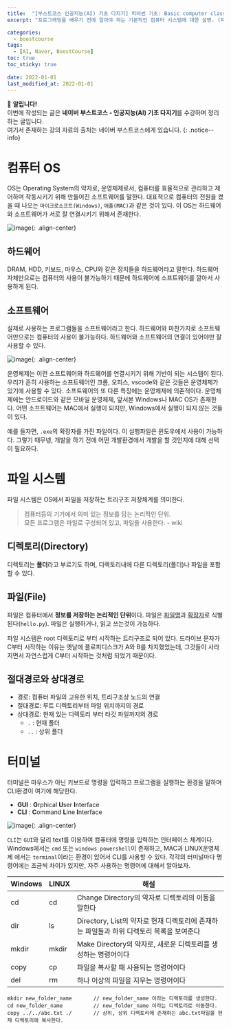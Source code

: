 ```yaml
---
title:  "[부스트코스 인공지능(AI) 기초 다지기] 파이썬 기초: Basic computer class for newbies"
excerpt: "프로그래밍을 배우기 전에 알아야 하는 기본적인 컴퓨터 시스템에 대한 설명. (파일 시스템과 터미널 환경)"

categories:
  - boostcourse
tags:
  - [AI, Naver, BoostCourse]
toc: true
toc_sticky: true
 
date: 2022-01-01
last_modified_at: 2022-01-01
---
```

📌 **알립니다!**<br>
이번에 작성되는 글은 **네이버 부스트코스 - 인공지능(AI) 기초 다지기**를 수강하며 정리하는 글입니다.<br>
여기서 존재하는 강의 자료의 출처는 네이버 부스트코스에게 있습니다.
{: .notice--info}

# 컴퓨터 OS
OS는 Operating System의 약자로, 운영체제로서, 컴퓨터를 효율적으로 관리하고 제어하며 작동시키기 위해 만들어진 소프트웨어를 말한다. 대표적으로 컴퓨터의 전원을 켰을 때 나오는 `마이크로소프트(Windows)`, `애플(MAC)`과 같은 것이 있다. 이 OS는 하드웨어와 소프트웨어가 서로 잘 연결시키기 위해서 존재한다.

![image](https://user-images.githubusercontent.com/91870042/147842341-ea9f5d8e-6fef-4f34-8a1a-2806b77ea0a4.png){: .align-center}

## 하드웨어  
DRAM, HDD, 키보드, 마우스, CPU와 같은 장치들을 하드웨어라고 말한다. 하드웨어 자체만으로는 컴퓨터의 사용이 불가능하기 때문에 하드웨어에 소프트웨어를 깔아서 사용하게 된다.

## 소프트웨어  
실제로 사용하는 프로그램들을 소프트웨어라고 한다. 하드웨어와 마찬가지로 소프트웨어만으로는 컴퓨터의 사용이 불가능하다. 하드웨어와 소프트웨어의 연결이 있어야만 잘 사용할 수 있다.

![image](https://user-images.githubusercontent.com/91870042/147842256-19a001d2-252d-4c05-baf4-3d366ffd3976.png){: .align-center}

운영체제는 이런 소프트웨어와 하드웨어를 연결시키기 위해 기반이 되는 시스템이 된다. 우리가 흔히 사용하는 소프트웨어인 크롬, 오피스, vscode와 같은 것들은 운영체제가 있기에 사용할 수 있다. 소프트웨어의 또 다른 특징에는 운영체제에 의존적이다. 운영체제에는 안드로이드와 같은 모바일 운영체제, 앞서본 Windows나 MAC OS가 존재한다. 어떤 소프트웨어는 MAC에서 실행이 되지만, Windows에서 실행이 되지 않는 것들이 있다. 

예를 들자면, `.exe`의 확장자를 가진 파일이다. 이 실행파일은 윈도우에서 사용이 가능하다. 그렇기 때무넹, 개발을 하기 전에 어떤 개발환경에서 개발을 할 것인지에 대해 선택이 필요하다.

# 파일 시스템
파일 시스템은 OS에서 파일을 저장하는 트리구조 저장체계를 의미한다.

> 컴퓨터등의 기기에서 의미 있는 정보를 담는 논리적인 단위.  
> 모든 프로그램은 파일로 구성되어 있고, 파일을 사용한다. - wiki

## 디렉토리(Directory)
디렉토리는 **폴더**라고 부르기도 하며, 디렉토리내에 다른 디렉토리(폴더)나 파일을 포함할 수 있다.

## 파일(File)
파일은 컴퓨터에서 **정보를 저장하는 논리적인 단위**이다. 파일은 <u>파일명</u>과 <u>확장자</u>로 식별된다(`hello.py`). 파일은 실행하거나, 읽고 쓰는것이 가능하다.

파일 시스템은 root 디렉토리로 부터 시작하는 트리구조로 되어 있다. 드라이브 문자가 C부터 시작하는 이유는 옛날에 플로피디스크가 A와 B를 차지했었는데, 그것들이 사라지면서 자연스럽게 C부터 시작하는 것처럼 되었기 때문이다.

## 절대경로와 상대경로
- 경로: 컴퓨터 파일의 고유한 위치, 트리구조상 노드의 연결
- 절대경로: 루트 디렉토리부터 파일 위치까지의 경로
- 상대경로: 현재 있는 디렉토리 부터 타깃 파일까지의 경로
    - `.` : 현재 폴더  
    - `..` : 상위 폴더

# 터미널
터미널은 마우스가 아닌 키보드로 명령을 입력하고 프로그램을 실행하는 환경을 말하며 CLI환경이 여기에 해당한다.
- **GUI** : **G**rphical **U**ser **I**nterface
- **CLI** : **C**ommand **L**ine **I**nterface

![image](https://user-images.githubusercontent.com/91870042/147842289-5275a5eb-d10c-4df3-8248-96c48cf0e35d.png){: .align-center}

`CLI`는 `GUI`와 달리 text를 이용하여 컴퓨터에 명령을 입력하는 인터페이스 체계이다. Windows에서는 `cmd` 또는 `windows powershell`이 존재하고, MAC과 LINUX운영체제 에서는 `terminal`이라는 환경이 있어서 CLI를 사용할 수 있다. 각각의 터미널마다 명령어에는 조금씩 차이가 있지만, 자주 사용하는 명령어에 대해서 알아보자.

|Windows|LINUX|해설|
|---|---|---|
|cd|cd|Change Directory의 약자로 디렉토리의 이동을 말한다|
|dir|ls|Directory, List의 약자로 현재 디렉토리에 존재하는 파일들과 하위 디렉토리 목록을 보여준다|
|mkdir|mkdir|Make Directory의 약자로, 새로운 디렉토리를 생성하는 명령어이다|
|copy|cp|파일을 복사할 때 사용되는 명령어이다|
|del|rm|하나 이상의 파일을 지우는 명령어이다|

```terminal
mkdir new_folder_name       // new_folder_name 이라는 디렉토리를 생성한다.
cd new_folder_name          // new_folder_name 이라는 디렉토리로 이동한다.
copy ../../abc.txt ./       // 상위, 상위 디렉토리에 존재하는 abc.txt파일을 현재 디렉토리에 복사한다.
```
